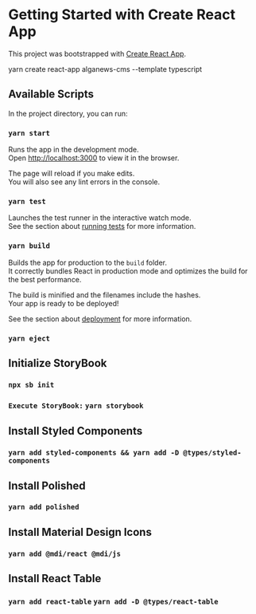 # Getting Started with Create React App

This project was bootstrapped with [Create React App](https://github.com/facebook/create-react-app).

yarn create react-app alganews-cms --template typescript

## Available Scripts

In the project directory, you can run:

### `yarn start`

Runs the app in the development mode.\
Open [http://localhost:3000](http://localhost:3000) to view it in the browser.

The page will reload if you make edits.\
You will also see any lint errors in the console.

### `yarn test`

Launches the test runner in the interactive watch mode.\
See the section about [running tests](https://facebook.github.io/create-react-app/docs/running-tests) for more information.

### `yarn build`

Builds the app for production to the `build` folder.\
It correctly bundles React in production mode and optimizes the build for the best performance.

The build is minified and the filenames include the hashes.\
Your app is ready to be deployed!

See the section about [deployment](https://facebook.github.io/create-react-app/docs/deployment) for more information.

### `yarn eject`

## Initialize StoryBook

### `npx sb init` 
### `Execute StoryBook:` `yarn storybook` 

## Install Styled Components

### `yarn add styled-components && yarn add -D @types/styled-components` 

## Install Polished

### `yarn add polished` 

## Install Material Design Icons

### `yarn add @mdi/react @mdi/js` 

## Install React Table

### `yarn add react-table` `yarn add -D @types/react-table`
